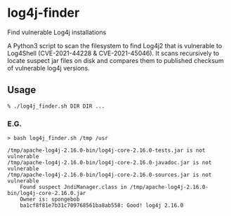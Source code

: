 # log4j-finder
Find vulnerable Log4j installations

A Python3 script to scan the filesystem to find Log4j2 that is vulnerable to Log4Shell (CVE-2021-44228 & CVE-2021-45046). It scans recursively to locate suspect jar files on disk and compares them to published checksum of vulnerable log4j versions.


## Usage
    % ./log4j_finder.sh DIR DIR ...
   
### E.G.
    > bash log4j_finder.sh /tmp /usr

    /tmp/apache-log4j-2.16.0-bin/log4j-core-2.16.0-tests.jar is not vulnerable
    /tmp/apache-log4j-2.16.0-bin/log4j-core-2.16.0-javadoc.jar is not vulnerable
    /tmp/apache-log4j-2.16.0-bin/log4j-core-2.16.0-sources.jar is not vulnerable
        Found suspect JndiManager.class in /tmp/apache-log4j-2.16.0-bin/log4j-core-2.16.0.jar
        Owner is: spongebob
        ba1cf8f81e7b31c709768561ba8ab558: Good! log4j 2.16.0
